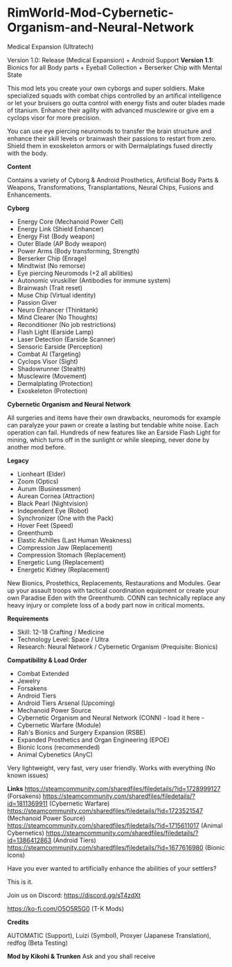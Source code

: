 # RimWorld-Mod-Cybernetic-Organism-and-Neural-Network
Medical Expansion (Ultratech)

Version 1.0: Release (Medical Expansion) + Android Support
**Version 1.1:** Bionics for all Body parts + Eyeball Collection + Berserker Chip with Mental State

This mod lets you create your own cyborgs and super soldiers. Make specialized squads with combat chips controlled by an artifical intelligence or let your bruisers go outta control with energy fists and outer blades made of titanium. Enhance their agility with advanced musclewire or give em a cyclops visor for more precision.

You can use eye piercing neuromods to transfer the brain structure and enhance their skill levels or brainwash their passions to restart from zero. Shield them in exoskeleton armors or with Dermalplatings fused directly with the body.

**Content**

Contains a variety of Cyborg & Android Prosthetics, Artificial Body Parts & Weapons, Transformations, Transplantations, Neural Chips, Fusions and Enhancements.

**Cyborg**
- Energy Core (Mechanoid Power Cell)
- Energy Link (Shield Enhancer)
- Energy Fist (Body weapon)
- Outer Blade (AP Body weapon)
- Power Arms (Body transforming, Strength)
- Berserker Chip (Enrage)
- Mindtwist (No remorse)
- Eye piercing Neuromods (+2 all abilities)
- Autonomic viruskiller (Antibodies for immune system)
- Brainwash (Trait reset)
- Muse Chip (Virtual identity)
- Passion Giver
- Neuro Enhancer (Thinktank)
- Mind Clearer (No Thoughts)
- Reconditioner (No job restrictions)
- Flash Light (Earside Lamp)
- Laser Detection (Earside Scanner)
- Sensoric Earside (Perception)
- Combat AI (Targeting)
- Cyclops Visor (Sight)
- Shadowrunner (Stealth)
- Musclewire (Movement)
- Dermalplating (Protection)
- Exoskeleton (Protection)

**Cybernetic Organism and Neural Network**

All surgeries and items have their own drawbacks, neuromods for example can paralyze your pawn or create a lasting but tendable white noise. Each operation can fail. Hundreds of new features like an Earside Flash Light for mining, which turns off in the sunlight or while sleeping, never done by another mod before.

**Legacy**
- Lionheart (Elder)
- Zoom (Optics)
- Aurum (Businessmen)
- Aurean Cornea (Attraction)
- Black Pearl (Nightvision)
- Independent Eye (Robot)
- Synchronizer (One with the Pack)
- Hover Feet (Speed)
- Greenthumb
- Elastic Achilles (Last Human Weakness)
- Compression Jaw (Replacement)
- Compression Stomach (Replacement)
- Energetic Lung (Replacement)
- Energetic Kidney (Replacement)

New Bionics, Prostethics, Replacements, Restaurations and Modules. Gear up your assault troops with tactical coordination equipment or create your own Paradise Eden with the Greenthumb. CONN can technically replace any heavy injury or complete loss of a body part now in critical moments.

**Requirements**
- Skill: 12-18 Crafting / Medicine
- Technology Level: Space / Ultra
- Research: Neural Network / Cybernetic Organism (Prequisite: Bionics)

**Compatibility & Load Order**
 - Combat Extended
 - Jewelry
 - Forsakens
 - Android Tiers
 - Android Tiers Arsenal (Upcoming)
 - Mechanoid Power Source
 - Cybernetic Organism and Neural Network (CONN) - load it here -
 - Cybernetic Warfare (Module)
 - Rah's Bionics and Surgery Expansion (RSBE)
 - Expanded Prosthetics and Organ Engineering (EPOE)
 - Bionic Icons (recommended)
 - Animal Cybenetics (AnyC)

Very lightweight, very fast, very user friendly. Works with everything (No known issues)

**Links**
https://steamcommunity.com/sharedfiles/filedetails/?id=1728999127 (Forsakens)
https://steamcommunity.com/sharedfiles/filedetails/?id=1811369911 (Cybernetic Warfare)
https://steamcommunity.com/sharedfiles/filedetails/?id=1723521547 (Mechanoid Power Source)
https://steamcommunity.com/sharedfiles/filedetails/?id=1715611017 (Animal Cybernetics)
https://steamcommunity.com/sharedfiles/filedetails/?id=1386412863 (Android Tiers)
https://steamcommunity.com/sharedfiles/filedetails/?id=1677616980 (Bionic Icons)

Have you ever wanted to artificially enhance the abilities of your settlers?

This is it.

Join us on Discord: https://discord.gg/sT4zdXt

https://ko-fi.com/O5O5R5G0 (T-K Mods)

**Credits**

AUTOMATIC (Support), Luizi (Symbol), Proxyer (Japanese Translation), redfog (Beta Testing)

**Mod by Kikohi & Trunken**
Ask and you shall receive
